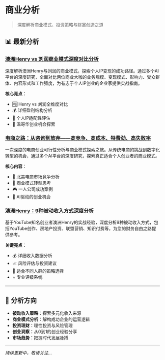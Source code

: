 # 商业分析

> 深度解析商业模式、投资策略与财富创造之道

## 📊 最新分析

### [澳洲Henry vs 刘润商业模式深度对比分析](./henry-vs-liurun-business-analysis.md)

深度解析澳洲Henry与刘润的商业模式，探索个人IP变现的成功路径。通过多个AI平台的深度研究，全面对比两位商业大咖的业务规模、变现模式、影响力、受众群体、内容形式和工作强度，为有志于个人IP创业的企业家提供实战指南。

**核心亮点**：
- 🆚 Henry vs 刘润全维度对比
- 💰 详细盈利结构分析
- 🎯 个人IP适配性评估
- 🚀 温哥华创业机会探索

### [电商之路：从咨询到放弃——高竞争、高成本、特费劲、高失败率](./ecommerce-journey-analysis.md)

一次深度的电商创业可行性分析与商业模式探索之旅。从传统电商的挑战到数字化转型的机会，通过多个AI平台的深度研究，探索真正适合个人创业者的商业模式。

**核心内容**：
- 🛒 北美电商市场竞争分析
- 🔄 商业模式转型思考
- 🎮 一人公司成功案例
- 🚀 AI驱动的创业机会

### [澳洲Henry：9种被动收入方式深度分析](./henry-passive-income-analysis.md)

基于YouTube知名创业者澳洲Henry的实战经验，深度分析9种被动收入方式，包括YouTube创作、房地产投资、联盟营销、知识付费等，为您的财务自由之路提供参考。

**关键亮点**：
- 💰 详细收入数据分析
- 📈 风险评估与投资建议  
- 🎯 适合不同人群的策略选择
- ⭐ 专业评级系统

---

## 🎯 分析方向

- **被动收入策略**：探索多元化收入来源
- **商业模式分析**：解构成功企业的运营逻辑
- **投资理财**：理性投资与风险管理
- **创业洞察**：从0到1的创业经验分享
- **市场趋势**：把握时代发展脉搏

---

*持续更新中，敬请关注...* 